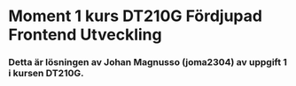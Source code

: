 # Moment 1 kurs DT210G Fördjupad Frontend Utveckling
### Detta är lösningen av Johan Magnusso (joma2304) av uppgift 1 i kursen DT210G. 
